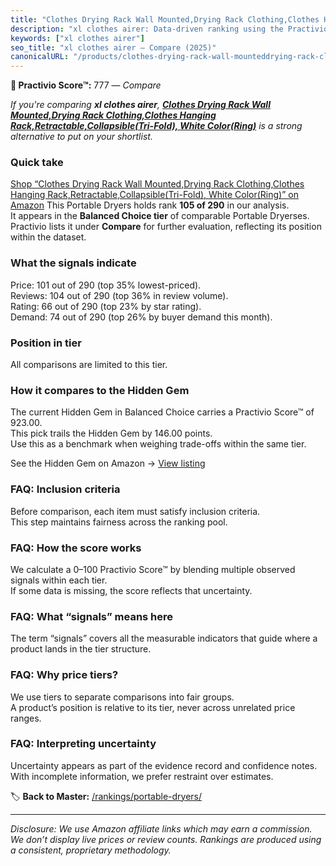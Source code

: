 ```yaml
---
title: "Clothes Drying Rack Wall Mounted,Drying Rack Clothing,Clothes Hanging Rack,Retractable,Collapsible(Tri-Fold), White Color(Ring)"
description: "xl clothes airer: Data-driven ranking using the Practivio Score™. Positioned by quality, value, demand, findability, momentum."
keywords: ["xl clothes airer"]
seo_title: "xl clothes airer — Compare (2025)"
canonicalURL: "/products/clothes-drying-rack-wall-mounteddrying-rack-clothingclothes-hanging-rackretractablecollapsibletri-fold-white-colorring-B0B2ZNT4PZ/"
---
```


**🛒 Practivio Score™:** 777 — _Compare_


*If you're comparing **xl clothes airer**, **[Clothes Drying Rack Wall Mounted,Drying Rack Clothing,Clothes Hanging Rack,Retractable,Collapsible(Tri-Fold), White Color(Ring)](https://www.amazon.com/dp/B0B2ZNT4PZ?tag=practivio-20)** is a strong alternative to put on your shortlist.*
### Quick take
[Shop “Clothes Drying Rack Wall Mounted,Drying Rack Clothing,Clothes Hanging Rack,Retractable,Collapsible(Tri-Fold), White Color(Ring)” on Amazon](https://www.amazon.com/dp/B0B2ZNT4PZ?tag=practivio-20)
This Portable Dryers holds rank **105 of 290** in our analysis.  
It appears in the **Balanced Choice tier** of comparable Portable Dryerses.  
Practivio lists it under **Compare** for further evaluation, reflecting its position within the dataset.

### What the signals indicate
Price: 101 out of 290 (top 35% lowest-priced).  
Reviews: 104 out of 290 (top 36% in review volume).  
Rating: 66 out of 290 (top 23% by star rating).  
Demand: 74 out of 290 (top 26% by buyer demand this month).

### Position in tier
All comparisons are limited to this tier.

### How it compares to the Hidden Gem
The current Hidden Gem in Balanced Choice carries a Practivio Score™ of 923.00.  
This pick trails the Hidden Gem by 146.00 points.  
Use this as a benchmark when weighing trade-offs within the same tier.  

See the Hidden Gem on Amazon → [View listing](https://www.amazon.com/dp/B00Q4X2FSM?tag=practivio-20)

### FAQ: Inclusion criteria
Before comparison, each item must satisfy inclusion criteria.  
This step maintains fairness across the ranking pool.

### FAQ: How the score works
We calculate a 0–100 Practivio Score™ by blending multiple observed signals within each tier.  
If some data is missing, the score reflects that uncertainty.

### FAQ: What “signals” means here
The term “signals” covers all the measurable indicators that guide where a product lands in the tier structure.

### FAQ: Why price tiers?
We use tiers to separate comparisons into fair groups.  
A product’s position is relative to its tier, never across unrelated price ranges.

### FAQ: Interpreting uncertainty
Uncertainty appears as part of the evidence record and confidence notes.  
With incomplete information, we prefer restraint over estimates.

<!-- Missing template for Compare/CompareWithinPriceClass -->


🏷️ **Back to Master:** [/rankings/portable-dryers/](/rankings/portable-dryers/)

---
_Disclosure: We use Amazon affiliate links which may earn a commission. We don’t display live prices or review counts. Rankings are produced using a consistent, proprietary methodology._
